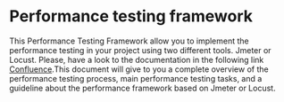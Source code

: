 
# Performance testing framework

This Performance Testing Framework allow you to implement the performance testing in your project using two different tools. Jmeter or Locust. Please, have a look to the documentation in the following link [Confluence](https://confluence.tid.es/pages/viewpage.action?pageId=73025608).This document will give to you a complete overview of the performance testing process, main performance testing tasks, and a guideline about the performance framework based on Jmeter or Locust.
